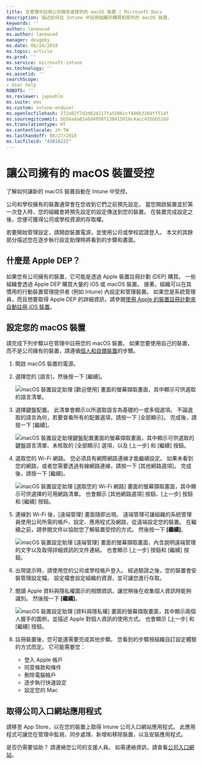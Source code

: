 ```yaml
---
title: 在管理中註冊公司擁有或提供的 macOS 裝置 | Microsoft Docs
description: 描述如何在 Intune 中註冊組織所購買和提供的 macOS 裝置。
keywords: ''
author: lenewsad
ms.author: lanewsad
manager: dougeby
ms.date: 08/24/2018
ms.topic: article
ms.prod: ''
ms.service: microsoft-intune
ms.technology: ''
ms.assetid: ''
searchScope:
- User help
ROBOTS: ''
ms.reviewer: japoehlm
ms.suite: ems
ms.custom: intune-enduser
ms.openlocfilehash: 272a82f7d3d62d117fa5506ccf446b3169ff514f
ms.sourcegitcommit: bb56ada81e6d4950f130415918c4acc455bb52dd
ms.translationtype: HT
ms.contentlocale: zh-TW
ms.lasthandoff: 08/27/2018
ms.locfileid: "43016222"
---
```

# <a name="get-your-company-owned-macos-device-managed"></a>讓公司擁有的 macOS 裝置受控

了解如何讓新的 macOS 裝置自動在 Intune 中受控。

公司和學校擁有的裝置通常會在您收到它們之前預先設定。 當您開啟裝置並於第一次登入時，您的組織會將預先設定的設定傳送到您的裝置。 在裝置完成設定之後，您便可獲得公司或學校資源的存取權。 

若要開始管理設定，請開啟裝置電源，並使用公司或學校認證登入。 本文的其餘部分描述您在逐步執行設定助理時將看到的步驟和畫面。   

## <a name="what-is-apple-dep"></a>什麼是 Apple DEP？
如果您有公司擁有的裝置，它可能是透過 Apple 裝置註冊計劃 (DEP) 購買。 一些組織會透過 Apple DEP 購買大量的 iOS 或 macOS 裝置。 接著，組織可以在其慣用的行動裝置管理提供者 (例如 Intune) 內設定和管理裝置。 如果您是系統管理員，而且想要取得 Apple DEP 的詳細資訊，請參閱[使用 Apple 的裝置註冊計劃來自動註冊 iOS 裝置](https://docs.microsoft.com/intune/device-enrollment-program-enroll-macos)。  

## <a name="set-up-your-macos-device"></a>設定您的 macOS 裝置  
請完成下列步驟以在管理中註冊您的 macOS 裝置。 如果您要使用自己的裝置，而不是公司擁有的裝置，請遵循[個人和自備裝置](enroll-your-device-in-intune-macos-cp.md)的步驟。  

1. 開啟 macOS 裝置的電源。 
2. 選擇您的 [語言]，然後按一下 [繼續]。  

   ![macOS 裝置設定助理 [歡迎使用] 畫面的螢幕擷取畫面，其中顯示可供選取的語言清單。](./media/macos-dep-welcome-1808.png)   
3. 選擇鍵盤配置。 此清單會顯示以所選取語言為基礎的一或多個選項。 不論選取的語言為何，若要查看所有的配置選項，請按一下 [全部顯示]。 完成後，請按一下 [繼續]。  

   ![macOS 裝置設定助理鍵盤配置畫面的螢幕擷取畫面，其中顯示可供選取的鍵盤語言清單、未核取的 [全部顯示] 選項，以及 [上一步] 和 [繼續] 按鈕。](./media/macos-dep-keyboard-1808.png)  
4. 選取您的 Wi-Fi 網路。 您必須具有網際網路連線才能繼續設定。 如果未看到您的網路，或者您需要透過有線網路連線，請按一下 [其他網路選項]。 完成後，請按一下 [繼續]。  

   ![macOS 裝置設定助理 [選取您的 Wi-Fi 網路] 畫面的螢幕擷取畫面，其中顯示可供選擇的可用網路清單。 也會顯示 [其他網路選項] 按鈕、[上一步] 按鈕和 [繼續] 按鈕。](./media/macos-dep-wifi-1808.png)  
5. 連線到 Wi-Fi 後，[遠端管理] 畫面隨即出現。 遠端管理可讓組織的系統管理員使用公司所需的帳戶、設定、應用程式及網路，從遠端設定您的裝置。 在繼續之前，請參閱文件以協助您了解裝置受控的方式。 然後按一下 **[繼續]**。  

   ![macOS 裝置設定助理 [遠端管理] 畫面的螢幕擷取畫面，內含說明遠端管理的文字以及取得詳細資訊的文件連結。 也會顯示 [上一步] 按鈕和 [繼續] 按鈕。](./media/macos-dep-remote-management-1-1808.png)  
6. 出現提示時，請使用您的公司或學校帳戶登入。 經過驗證之後，您的裝置會安裝管理設定檔。 設定檔會設定組織的資源，並可讓您進行存取。  
7. 閱讀 Apple 資料與隱私權圖示的相關資訊，讓您稍後在收集個人資訊時能夠識別。 然後按一下 **[繼續]**。  

   ![macOS 裝置設定助理 [資料與隱私權] 畫面的螢幕擷取畫面，其中顯示兩個人握手的圖例，並描述 Apple 對個人資訊的使用方式。 也會顯示 [上一步] 和 [繼續] 按鈕。](./media/macos-dep-apple-data-privacy-1808.png)  
8. 註冊裝置後，您可能還需要完成其他步驟。 您看到的步驟視組織自訂設定體驗的方式而定。 它可能需要您：
    * 登入 Apple 帳戶
    * 同意條款和條件
    * 刪除電腦帳戶
    * 逐步執行快速設定
    * 設定您的 Mac  
## <a name="get-the-company-portal-app"></a>取得公司入口網站應用程式      
請移至 App Store，以在您的裝置上取得 Intune 公司入口網站應用程式。 此應用程式可讓您在管理中監視、同步處理、新增和移除裝置，以及安裝應用程式。

是否仍需要協助？ 請連絡您公司的支援人員。 如需連絡資訊，請查看[公司入口網站](https://portal.manage.microsoft.com#HelpDeskDialog)。
